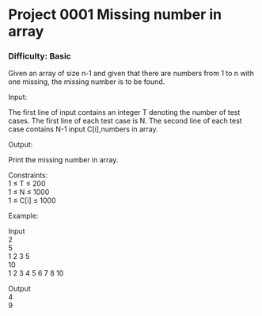 <h1>Project 0001 Missing number in array</h1>
<h3>Difficulty: Basic </h3>
Given an array of size n-1 and given that there are numbers from 1 to n with one missing, the missing number is to be found.

Input:

The first line of input contains an integer T denoting the number of test cases.
The first line of each test case is N.
The second line of each test case contains N-1 input C[i],numbers in array.

Output:

Print the missing number in array.

Constraints:
<br />
1 ≤ T ≤ 200<br />
1 ≤ N ≤ 1000<br />
1 ≤ C[i] ≤ 1000<br />

Example:

Input<br />
2<br />
5<br />
1 2 3 5<br />
10<br />
1 2 3 4 5 6 7 8 10<br />

Output<br />
4<br />
9<br />
